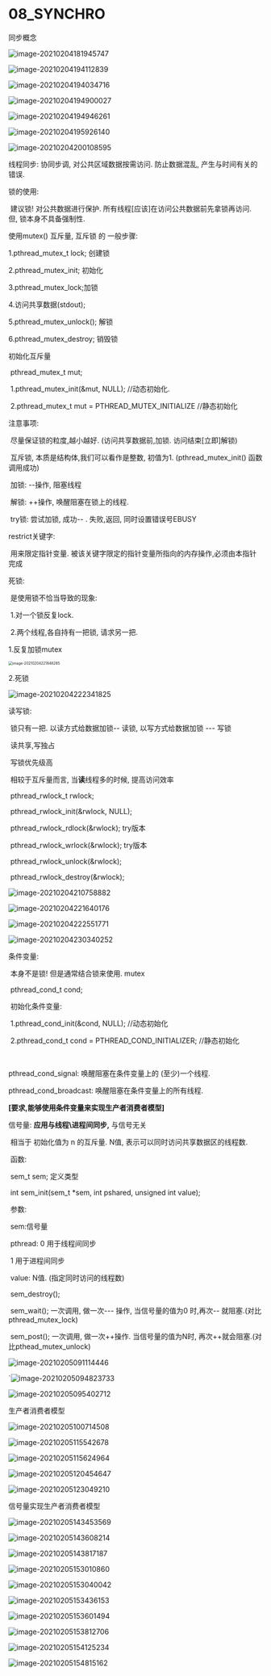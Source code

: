 # 08_SYNCHRO

同步概念

![image-20210204181945747](08_SYNCHRO.assets/image-20210204181945747.png)

![image-20210204194112839](08_SYNCHRO.assets/image-20210204194112839.png)

![image-20210204194034716](08_SYNCHRO.assets/image-20210204194034716.png)

![image-20210204194900027](08_SYNCHRO.assets/image-20210204194900027.png)

![image-20210204194946261](08_SYNCHRO.assets/image-20210204194946261.png)

![image-20210204195926140](08_SYNCHRO.assets/image-20210204195926140.png)

![image-20210204200108595](08_SYNCHRO.assets/image-20210204200108595.png)

线程同步: 协同步调, 对公共区域数据按需访问. 防止数据混乱, 产生与时间有关的错误. 

锁的使用:

​		建议锁! 对公共数据进行保护. 所有线程[应该]在访问公共数据前先拿锁再访问. 但, 锁本身不具备强制性.

使用mutex() 互斥量, 互斥锁 的 一般步骤:

1.pthread_mutex_t lock; 创建锁

2.pthread_mutex_init; 初始化

3.pthread_mutex_lock;加锁

4.访问共享数据(stdout);

5.pthread_mutex_unlock(); 解锁

6.pthread_mutex_destroy; 销毁锁

初始化互斥量

​		pthread_mutex_t mut;

​		1.pthread_mutex_init(&mut, NULL);  //动态初始化.

​		2.pthread_mutex_t mut = PTHREAD_MUTEX_INITIALIZE //静态初始化

注意事项:

​		尽量保证锁的粒度,越小越好. (访问共享数据前,加锁. 访问结束[立即]解锁)

​		互斥锁, 本质是结构体,我们可以看作是整数, 初值为1. (pthread_mutex_init() 函数调用成功)

​		加锁: --操作, 阻塞线程

​		解锁: ++操作, 唤醒阻塞在锁上的线程.

​		try锁: 尝试加锁, 成功-- . 失败,返回, 同时设置错误号EBUSY





restrict关键字:

​		用来限定指针变量. 被该关键字限定的指针变量所指向的内存操作,必须由本指针完成

死锁:

​		是使用锁不恰当导致的现象:

​		1.对一个锁反复lock.

​		2.两个线程,各自持有一把锁, 请求另一把.



1.反复加锁mutex

<img src="08_SYNCHRO.assets/image-20210204221848265.png" alt="image-20210204221848265" style="zoom:50%;" />

2.死锁

![image-20210204222341825](08_SYNCHRO.assets/image-20210204222341825.png)



读写锁:

​		锁只有一把.  以读方式给数据加锁-- 读锁, 以写方式给数据加锁 --- 写锁

​		读共享,写独占   

​		写锁优先级高

​		相较于互斥量而言, 当**读**线程多的时候, 提高访问效率

​		pthread_rwlock_t rwlock;

​		pthread_rwlock_init(&rwlock, NULL);

​		pthread_rwlock_rdlock(&rwlock);  try版本

​		pthread_rwlock_wrlock(&rwlock);  try版本

​		pthread_rwlock_unlock(&rwlock);

​		pthread_rwlock_destroy(&rwlock);



![image-20210204210758882](08_SYNCHRO.assets/image-20210204210758882.png)

![image-20210204221640176](08_SYNCHRO.assets/image-20210204221640176.png)

![image-20210204222551771](08_SYNCHRO.assets/image-20210204222551771.png)



![image-20210204230340252](08_SYNCHRO.assets/image-20210204230340252.png)





条件变量:

​		本身不是锁! 但是通常结合锁来使用. mutex

​		pthread_cond_t cond;

​		初始化条件变量:

​		1.pthread_cond_init(&cond, NULL);   //动态初始化

​		2.pthread_cond_t cond = PTHREAD_COND_INITIALIZER;  //静态初始化

​		

pthread_cond_signal: 唤醒阻塞在条件变量上的 (至少)一个线程.

pthread_cond_broadcast: 唤醒阻塞在条件变量上的所有线程.

**[要求,能够使用条件变量来实现生产者消费者模型]**

信号量:  **应用与线程\进程间同步,** 与信号无关

​	相当于 初始化值为 n 的互斥量.  N值, 表示可以同时访问共享数据区的线程数.

​	函数:

​			sem_t sem;      定义类型

​			int sem_init(sem_t *sem, int pshared, unsigned int value);

​			参数: 

​					sem:信号量

​					pthread:    0 用于线程间同步

​										1 用于进程间同步

​					value: N值. (指定同时访问的线程数)

​			sem_destroy();

​			sem_wait();    一次调用, 做一次--- 操作, 当信号量的值为0 时,再次-- 就阻塞.(对比pthread_mutex_lock)

​			sem_post();  一次调用, 做一次++操作. 当信号量的值为N时, 再次++就会阻塞.(对比pthead_mutex_unlock)





![image-20210205091114446](08_SYNCHRO.assets/image-20210205091114446.png)

`![image-20210205094823733](08_SYNCHRO.assets/image-20210205094823733.png)

![image-20210205095402712](08_SYNCHRO.assets/image-20210205095402712.png)





生产者消费者模型

![image-20210205100714508](08_SYNCHRO.assets/image-20210205100714508.png)





![image-20210205115542678](08_SYNCHRO.assets/image-20210205115542678.png)

![image-20210205115624964](08_SYNCHRO.assets/image-20210205115624964.png)



![image-20210205120454647](08_SYNCHRO.assets/image-20210205120454647.png)



![image-20210205123049210](08_SYNCHRO.assets/image-20210205123049210.png)

信号量实现生产者消费者模型



![image-20210205143453569](08_SYNCHRO.assets/image-20210205143453569.png)



![image-20210205143608214](08_SYNCHRO.assets/image-20210205143608214.png)

![image-20210205143817187](08_SYNCHRO.assets/image-20210205143817187.png)

![image-20210205153010860](08_SYNCHRO.assets/image-20210205153010860.png)

![image-20210205153040042](08_SYNCHRO.assets/image-20210205153040042.png)

![image-20210205153436153](08_SYNCHRO.assets/image-20210205153436153.png)

![image-20210205153601494](08_SYNCHRO.assets/image-20210205153601494.png)

![image-20210205153812706](08_SYNCHRO.assets/image-20210205153812706.png)

![image-20210205154125234](08_SYNCHRO.assets/image-20210205154125234.png)

![image-20210205154815162](08_SYNCHRO.assets/image-20210205154815162.png)















